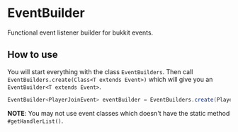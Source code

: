 # EventBuilder
Functional event listener builder for bukkit events.

## How to use
You will start everything with the class `EventBuilders`.
Then call `EventBuilders.create(Class<T extends Event>)` which will give you an `EventBuilder<T extends Event>`.
```java
EventBuilder<PlayerJoinEvent> eventBuilder = EventBuilders.create(PlayerJoinEvent.class);
```
**NOTE**: You may not use event classes which doesn't have the static method `#getHandlerList()`.
